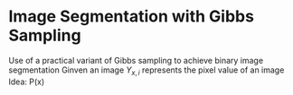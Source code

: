 # Image Segmentation with Gibbs Sampling
Use of a practical variant of Gibbs sampling to achieve binary image segmentation
Ginven an image
$Y_{x,i}$ represents the pixel value of an image
Idea: P(x)
